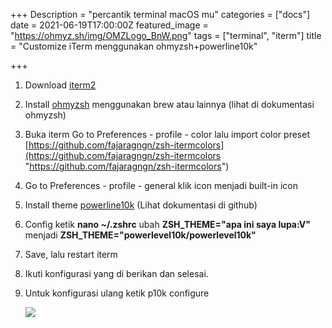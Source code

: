 +++
Description = "percantik terminal macOS mu"
categories = ["docs"]
date = 2021-06-19T17:00:00Z
featured_image = "https://ohmyz.sh/img/OMZLogo_BnW.png"
tags = ["terminal", "iterm"]
title = "Customize iTerm menggunakan ohmyzsh+powerline10k"

+++
1. Download [iterm2](https://iterm2.com/)
2. Install [ohmyzsh](https://ohmyz.sh/) menggunakan brew atau lainnya (lihat di dokumentasi ohmyzsh)
3. Buka iterm Go to Preferences - profile - color lalu import color preset [https://github.com/fajaragngn/zsh-itermcolors](https://github.com/fajaragngn/zsh-itermcolors "https://github.com/fajaragngn/zsh-itermcolors")
4. Go to Preferences - profile - general klik icon menjadi built-in icon
5. Install theme [powerline10k](https://github.com/romkatv/powerlevel10k) (Lihat dokumentasi di github)
6. Config ketik **nano \~/.zshrc** ubah **ZSH_THEME="apa ini saya lupa:V"** menjadi **ZSH_THEME="powerlevel10k/powerlevel10k"**
7. Save, lalu restart iterm
8. Ikuti konfigurasi yang di berikan dan selesai.
9. Untuk konfigurasi ulang ketik p10k configure

   ![](https://raw.githubusercontent.com/romkatv/powerlevel10k-media/master/configuration-wizard.gif)